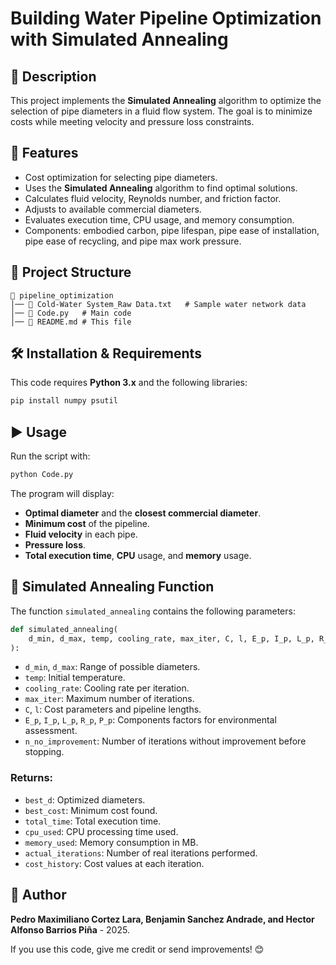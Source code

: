 # Building Water Pipeline Optimization with Simulated Annealing

## 📌 Description
This project implements the **Simulated Annealing** algorithm to optimize the selection of pipe diameters in a fluid flow system. The goal is to minimize costs while meeting velocity and pressure loss constraints.

## 🚀 Features
- Cost optimization for selecting pipe diameters.
- Uses the **Simulated Annealing** algorithm to find optimal solutions.
- Calculates fluid velocity, Reynolds number, and friction factor.
- Adjusts to available commercial diameters.
- Evaluates execution time, CPU usage, and memory consumption.
- Components: embodied carbon, pipe lifespan, pipe ease of installation, pipe ease of recycling, and pipe max work pressure.
  
## 📂 Project Structure
```
📁 pipeline_optimization
│── 📄 Cold-Water System_Raw Data.txt   # Sample water network data
│── 📄 Code.py   # Main code
│── 📄 README.md # This file
```

## 🛠 Installation & Requirements
This code requires **Python 3.x** and the following libraries:

```bash
pip install numpy psutil
```

## ▶️ Usage
Run the script with:

```bash
python Code.py
```

The program will display:
- **Optimal diameter** and the **closest commercial diameter**.
- **Minimum cost** of the pipeline.
- **Fluid velocity** in each pipe.
- **Pressure loss**.
- **Total execution time**, **CPU** usage, and **memory** usage.
  
## 🔧 Simulated Annealing Function
The function `simulated_annealing` contains the following parameters:

```python
def simulated_annealing(
    d_min, d_max, temp, cooling_rate, max_iter, C, l, E_p, I_p, L_p, R_p, P_p, n_no_improvement=500
):
```
- `d_min`, `d_max`: Range of possible diameters.
- `temp`: Initial temperature.
- `cooling_rate`: Cooling rate per iteration.
- `max_iter`: Maximum number of iterations.
- `C`, `l`: Cost parameters and pipeline lengths.
- `E_p`, `I_p`, `L_p`, `R_p`, `P_p`: Components factors for environmental assessment.
- `n_no_improvement`: Number of iterations without improvement before stopping.

### **Returns:**
- `best_d`: Optimized diameters.
- `best_cost`: Minimum cost found.
- `total_time`: Total execution time.
- `cpu_used`: CPU processing time used.
- `memory_used`: Memory consumption in MB.
- `actual_iterations`: Number of real iterations performed.
- `cost_history`: Cost values at each iteration.

## 👤 Author
**Pedro Maximiliano Cortez Lara, Benjamin Sanchez Andrade, and Hector Alfonso Barrios Piña** - 2025.

If you use this code, give me credit or send improvements! 😊
